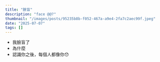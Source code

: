```yaml
---
title: "臉盲"
description: "face @@?"
thumbnail: "/images/posts/95235b8b-f052-467a-a9e4-2fa7c2aec99f.jpeg"
date: "2025-07-07"
tags: []
---
```

- 我臉盲了
- 為什麼
- 認識你之後，每個人都像你😯
